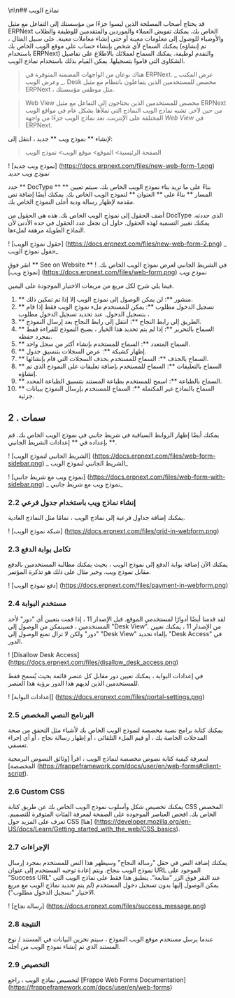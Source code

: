 \n\n## نماذج الويب

قد يحتاج أصحاب المصلحة الذين ليسوا جزءًا من مؤسستك إلى التفاعل مع مثيل ERPNext الخاص بك. يمكنك تفويض العملاء والموردين والمتقدمين للوظيفة والطلاب والأوصياء للوصول إلى معلومات معينة أو حتى إنشاء معاملات معينة. على سبيل المثال ، يمكنك السماح لأي شخص بإنشاء حساب على موقع الويب الخاص بك (تم إنشاؤه باستخدام ERPNext) والتقدم لوظيفة. يمكنك السماح لعملائك بالاطلاع على تفاصيل الشكاوى التي قاموا بتسجيلها. يمكن القيام بذلك باستخدام نماذج الويب.

> هناك نوعان من الواجهات المضمنة المتوفرة في ERPNext. عرض المكتب _ وعرض الويب _. Desk مخصص للمستخدمين الذين يتفاعلون بانتظام مع مثيل ERPNext ، مثل موظفي مؤسستك.

> Web View مخصص للمستخدمين الذين يحتاجون إلى التفاعل مع مثيل ERPNext من حين لآخر. تشبه نماذج الويب النماذج التي تملأها بشكل عام في مواقع الويب المختلفة على الإنترنت. تعد نماذج الويب جزءًا من واجهة _Web View_ في ERPNext.

لإنشاء ** نموذج ويب ** جديد ، انتقل إلى:

> الصفحة الرئيسية> الموقع> موقع الويب> نموذج الويب

! [نموذج ويب جديد] (https://docs.erpnext.com/files/new-web-form-1.png) _نموذج ويب جديد_

حدد ** DocType ** بناءً على ما تريد بناء نموذج الويب الخاص بك. سيتم تعيين ** المسار ** بناءً على ** العنوان ** لنموذج الويب الخاص بك. يمكنك أيضًا إضافة نص مقدمة لإظهار رسالة ودية أعلى النموذج الخاص بك.

أضف الحقول إلى نموذج الويب الخاص بك. هذه هي الحقول من DocType الذي حددته. يمكنك تغيير التسمية لهذه الحقول. حاول أن تجعل عدد الحقول في حده الأدنى لأن النماذج الطويلة مرهقة لملءها.

! [حقول نموذج الويب] (https://docs.erpnext.com/files/new-web-form-2.png) _ حقول نموذج الويب_

انقر فوق ** See on Website ** في الشريط الجانبي لعرض نموذج الويب الخاص بك. ! [نموذج ويب] (https://docs.erpnext.com/files/web-form.png) _نموذج ويب_

فيما يلي شرح لكل مربع من مربعات الاختيار الموجودة على اليمين.

1. ** منشور **: لن يمكن الوصول إلى نموذج الويب إلا إذا تم تمكين ذلك.
2. ** تسجيل الدخول مطلوب **: يمكن للمستخدم ملء نموذج الويب فقط إذا قام بتسجيل الدخول. عند تحديد تسجيل الدخول مطلوب ،
3. ** الطريق إلى رابط النجاح **: انتقل إلى رابط النجاح بعد إرسال النموذج.
4. ** السماح بالتحرير **: إذا لم يتم تحديد هذا الخيار ، يصبح النموذج للقراءة فقط بمجرد حفظه.
5. ** السماح المتعدد **: السماح للمستخدم بإنشاء أكثر من سجل واحد.
6. ** إظهار كشبكة **: عرض السجلات بتنسيق جدول.
7. ** السماح بالحذف **: السماح للمستخدم بحذف السجلات التي قام بإنشائها.
8. ** السماح بالتعليقات **: السماح للمستخدم بإضافة تعليقات على النموذج الذي تم إنشاؤه.
9. ** السماح بالطباعة **: اسمح للمستخدم بطباعة المستند بتنسيق الطباعة المحدد.
10. ** السماح بالنماذج غير المكتملة **: السماح للمستخدم بإرسال النموذج ببيانات جزئية.

## 2 \. سمات

يمكنك أيضًا إظهار الروابط السياقية في شريط جانبي في نموذج الويب الخاص بك. قم بإعداده في ** إعدادات الشريط الجانبي **.

! [الشريط الجانبي لنموذج الويب] (https://docs.erpnext.com/files/web-form-sidebar.png) _ الشريط الجانبي لنموذج الويب_

! [نموذج ويب مع شريط جانبي] (https://docs.erpnext.com/files/web-form-with-sidebar.png) _ نموذج ويب مع شريط جانبي_

### 2.2 إنشاء نماذج ويب باستخدام جدول فرعي

يمكنك إضافة جداول فرعية إلى نماذج الويب ، تمامًا مثل النماذج العادية.

! [شبكة نموذج الويب] (https://docs.erpnext.com/files/grid-in-webform.png)

### 2.3 تكامل بوابة الدفع

يمكنك الآن إضافة بوابة الدفع إلى نموذج الويب ، بحيث يمكنك مطالبة المستخدمين بالدفع مقابل نموذج ويب. وخير مثال على ذلك هو تذكرة المؤتمر.

! [دفع نموذج الويب] (https://docs.erpnext.com/files/payment-in-webform.png)

### 2.4 مستخدم البوابة

لقد قدمنا ​​أيضًا أدوارًا لمستخدمي الموقع. قبل الإصدار 11 ، إذا قمت بتعيين أي "دور" لأحد المستخدمين ، فسيتمكن من الوصول إلى "Desk View". من الإصدار 11 ، يمكنك تعيين "دور" ولكن لا تزال تمنع الوصول إلى "Desk View" بإلغاء تحديد "Desk Access" في الدور.

! [Disallow Desk Access] (https://docs.erpnext.com/files/disallow_desk_access.png)

في إعدادات البوابة ، يمكنك تعيين دور مقابل كل عنصر قائمة بحيث يُسمح فقط للمستخدمين الذين لديهم هذا الدور برؤية هذا العنصر.

! [إعدادات البوابة] (https://docs.erpnext.com/files/portal-settings.png)

### 2.5 البرنامج النصي المخصص

يمكنك كتابة برامج نصية مخصصة لنموذج الويب الخاص بك لأشياء مثل التحقق من صحة المدخلات الخاصة بك ، أو قيم الملء التلقائي ، أو إظهار رسالة نجاح ، أو أي إجراء تعسفي.

لمعرفة كيفية كتابة نصوص مخصصة لنماذج الويب ، اقرأ [وثائق النصوص البرمجية المخصصة] (https://frappeframework.com/docs/user/en/web-forms#client-script).

### 2.6 Custom CSS

يمكنك تخصيص شكل وأسلوب نموذج الويب الخاص بك عن طريق كتابة CSS المخصص الخاص بك. افحص العناصر الموجودة على الصفحة لمعرفة الفئات المتوفرة للتصميم. تعرف على المزيد حول CSS [هنا] (https://developer.mozilla.org/en-US/docs/Learn/Getting_started_with_the_web/CSS_basics).

### 2.7 الإجراءات

يمكنك إضافة النص في حقل "رسالة النجاح" وسيظهر هذا النص للمستخدم بمجرد إرسال نموذج الويب بنجاح. ويتم إعادة توجيه المستخدم إلى عنوان URL الموجود على "Success URL" عند النقر فوق الزر "متابعة". ينطبق هذا فقط على نماذج الويب التي يمكن الوصول إليها بدون تسجيل دخول المستخدم (لم يتم تحديد نماذج الويب مع مربع الاختيار "تسجيل الدخول مطلوب").

! [رسالة نجاح] (https://docs.erpnext.com/files/success_message.png)

### 2.8 النتيجة

عندما يرسل مستخدم موقع الويب النموذج ، سيتم تخزين البيانات في المستند / نوع المستند الذي تم إنشاء نموذج الويب من أجله.

### 2.9 التخصيص

لتخصيص نماذج الويب ، راجع [Frappe Web Forms Documentation] (https://frappeframework.com/docs/user/en/web-forms)